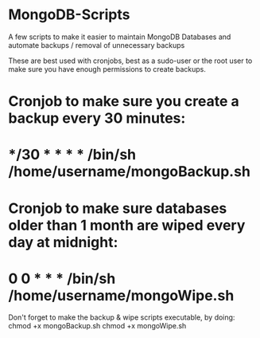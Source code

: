 # MongoDB-Scripts
A few scripts to make it easier to maintain MongoDB Databases and automate backups / removal of unnecessary backups

These are best used with cronjobs, best as a sudo-user or the root user to make sure you have enough permissions to create backups.

# Cronjob to make sure you create a backup every 30 minutes:
# */30 *  * * * /bin/sh /home/username/mongoBackup.sh

# Cronjob to make sure databases older than 1 month are wiped every day at midnight:
# 0 0  * * * /bin/sh /home/username/mongoWipe.sh

Don't forget to make the backup & wipe scripts executable, by doing:
chmod +x mongoBackup.sh
chmod +x mongoWipe.sh
